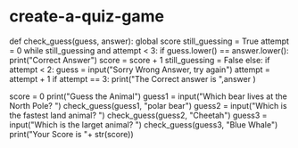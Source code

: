 # create-a-quiz-game
def check_guess(guess, answer):
    global score
    still_guessing = True
    attempt = 0
    while still_guessing and attempt < 3:
        if guess.lower() == answer.lower():
            print("Correct Answer")
            score = score + 1
            still_guessing = False
        else:
            if attempt < 2:
                guess = input("Sorry Wrong Answer, try again")
            attempt = attempt + 1
    if attempt == 3:
        print("The Correct answer is ",answer )
    
score = 0
print("Guess the Animal")
guess1 = input("Which bear lives at the North Pole? ")
check_guess(guess1, "polar bear")
guess2 = input("Which is the fastest land animal? ")
check_guess(guess2, "Cheetah")
guess3 = input("Which is the larget animal? ")
check_guess(guess3, "Blue Whale")
print("Your Score is "+ str(score))
